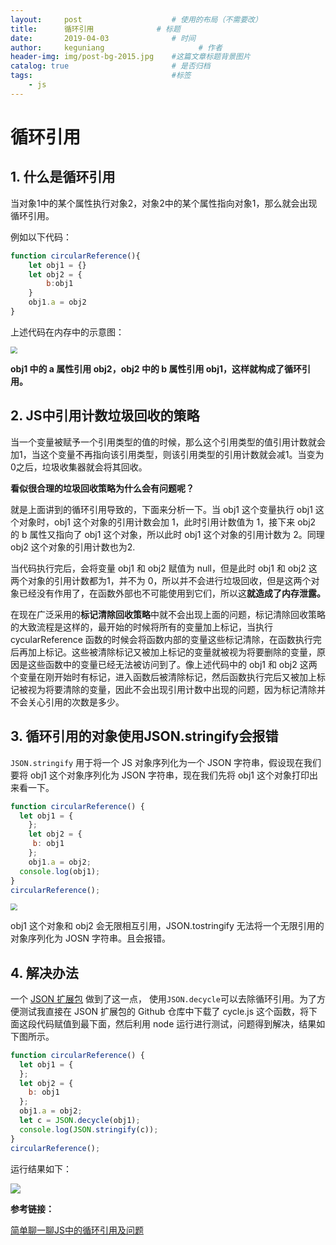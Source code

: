 ```yaml
---
layout:     post                    # 使用的布局（不需要改）
title:      循环引用              # 标题 
date:       2019-04-03              # 时间
author:     keguniang                     # 作者
header-img: img/post-bg-2015.jpg    #这篇文章标题背景图片
catalog: true                       # 是否归档
tags:                               #标签
    - js
---
```

# 循环引用

## 1. 什么是循环引用

当对象1中的某个属性执行对象2，对象2中的某个属性指向对象1，那么就会出现循环引用。

例如以下代码：

```js
function circularReference(){
    let obj1 = {}
    let obj2 = {
        b:obj1
    }
    obj1.a = obj2
}
```

上述代码在内存中的示意图：

<img src='http://bbsmax.ikafan.com/static/L3Byb3h5L2h0dHBzL2ltZ2NvbnZlcnQuY3NkbmltZy5jbi9hSFIwY0hNNkx5OXlZWGN1WjJsMGFIVmlkWE5sY21OdmJuUmxiblF1WTI5dEwyaGhjSEI1UTI5a2FXNW5NVEF5TkM5cGJXRm5aUzFvYjNOMGFXNW5MMjFoYzNSbGNpOXBiV2N2TWpBeU1EQXhNRGt5TURBM016Z3VjRzVuP3gtb3NzLXByb2Nlc3M9aW1hZ2UvZm9ybWF0LHBuZw==.jpg' style="zoom:70%;" >

**obj1 中的 a 属性引用 obj2，obj2 中的 b 属性引用 obj1，这样就构成了循环引用。**

## 2. JS中引用计数垃圾回收的策略

当一个变量被赋予一个引用类型的值的时候，那么这个引用类型的值引用计数就会加1，当这个变量不再指向该引用类型，则该引用类型的引用计数就会减1。当变为0之后，垃圾收集器就会将其回收。

**看似很合理的垃圾回收策略为什么会有问题呢？**

就是上面讲到的循环引用导致的，下面来分析一下。当 obj1 这个变量执行 obj1 这个对象时，obj1 这个对象的引用计数会加 1，此时引用计数值为 1，接下来 obj2 的 b 属性又指向了 obj1 这个对象，所以此时 obj1 这个对象的引用计数为 2。同理 obj2 这个对象的引用计数也为2.

当代码执行完后，会将变量 obj1 和 obj2 赋值为 null，但是此时 obj1 和 obj2 这两个对象的引用计数都为1，并不为 0，所以并不会进行垃圾回收，但是这两个对象已经没有作用了，在函数外部也不可能使用到它们，所以这**就造成了内存泄露。**

在现在广泛采用的**标记清除回收策略**中就不会出现上面的问题，标记清除回收策略的大致流程是这样的，最开始的时候将所有的变量加上标记，当执行 cycularReference 函数的时候会将函数内部的变量这些标记清除，在函数执行完后再加上标记。这些被清除标记又被加上标记的变量就被视为将要删除的变量，原因是这些函数中的变量已经无法被访问到了。像上述代码中的 obj1 和 obj2 这两个变量在刚开始时有标记，进入函数后被清除标记，然后函数执行完后又被加上标记被视为将要清除的变量，因此不会出现引用计数中出现的问题，因为标记清除并不会关心引用的次数是多少。

## 3. 循环引用的对象使用JSON.stringify会报错

`JSON.stringify` 用于将一个 JS 对象序列化为一个 JSON 字符串，假设现在我们要将 obj1 这个对象序列化为 JSON 字符串，现在我们先将 obj1 这个对象打印出来看一下。

```js
function circularReference() {
  let obj1 = {
    };
    let obj2 = {
     b: obj1
    };
    obj1.a = obj2;
  console.log(obj1);
}
circularReference();
```

<img src='https://bbsmax.ikafan.com/static/L3Byb3h5L2h0dHBzL2ltZ2NvbnZlcnQuY3NkbmltZy5jbi9hSFIwY0hNNkx5OXlZWGN1WjJsMGFIVmlkWE5sY21OdmJuUmxiblF1WTI5dEwyaGhjSEI1UTI5a2FXNW5NVEF5TkM5cGJXRm5aUzFvYjNOMGFXNW5MMjFoYzNSbGNpOXBiV2N2TWpBeU1EQXhNRGt5TURJNU5UVXVjRzVuP3gtb3NzLXByb2Nlc3M9aW1hZ2UvZm9ybWF0LHBuZw==.jpg' style="zoom:67%;" >

obj1 这个对象和 obj2 会无限相互引用，JSON.tostringify 无法将一个无限引用的对象序列化为 JOSN 字符串。且会报错。

## 4. 解决办法

一个 [JSON 扩展包](https://github.com/douglascrockford/JSON-js) 做到了这一点， 使用` JSON.decycle `可以去除循环引用。为了方便测试我直接在 JSON 扩展包的 Github 仓库中下载了 cycle.js 这个函数，将下面这段代码赋值到最下面，然后利用 node 运行进行测试，问题得到解决，结果如下图所示。

```js
function circularReference() {
  let obj1 = {
  };
  let obj2 = {
    b: obj1
  };
  obj1.a = obj2;
  let c = JSON.decycle(obj1);
  console.log(JSON.stringify(c));
}
circularReference();
```

运行结果如下：

<img src='https://bbsmax.ikafan.com/static/L3Byb3h5L2h0dHBzL2ltZ2NvbnZlcnQuY3NkbmltZy5jbi9hSFIwY0hNNkx5OXlZWGN1WjJsMGFIVmlkWE5sY21OdmJuUmxiblF1WTI5dEwyaGhjSEI1UTI5a2FXNW5NVEF5TkM5cGJXRm5aUzFvYjNOMGFXNW5MMjFoYzNSbGNpOXBiV2N2TWpBeU1EQXhNRGtsUlRZbFFqWWxPRGdsUlRrbE9Ua2xRVFFsUlRVbFFrVWxRVUVsUlRjbE9FVWxRVVlsUlRVbFFrTWxPVFVsUlRjbE9UUWxRVGd1Y0c1bj94LW9zcy1wcm9jZXNzPWltYWdlL2Zvcm1hdCxwbmc=.jpg'>

**参考链接：**

[简单聊一聊JS中的循环引用及问题](https://www.bbsmax.com/A/q4zVP7Gb5K/)
